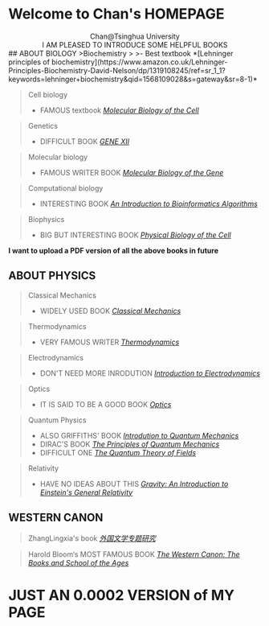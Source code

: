 # Welcome to Chan's HOMEPAGE  
<center>Chan@Tsinghua University</center>
<center>I AM PLEASED TO INTRODUCE SOME HELPFUL BOOKS</center>
## ABOUT BIOLOGY
>Biochemistry
>
>- Best textbook *[Lehninger principles of biochemistry](https://www.amazon.co.uk/Lehninger-Principles-Biochemistry-David-Nelson/dp/1319108245/ref=sr_1_1?keywords=lehninger+biochemistry&qid=1568109028&s=gateway&sr=8-1)*

>Cell biology
>
>- FAMOUS textbook *[Molecular Biology of the Cell](https://www.amazon.co.uk/Molecular-Biology-Cell-Bruce-Alberts/dp/0815344643/ref=sr_1_1?keywords=Molecular+Biology+of+Cell&qid=1568109131&s=gateway&sr=8-1)*

>Genetics
>
>- DIFFICULT BOOK *[GENE XII](https://www.amazon.com/Lewins-GENES-XII-Jocelyn-Krebs/dp/1284104494/ref=sr_1_1?keywords=gene+xi&qid=1568109354&s=gateway&sr=8-1)*

>Molecular biology
>
>- FAMOUS WRITER BOOK *[Molecular Biology of the Gene](https://www.amazon.com/Molecular-Biology-Gene-James-Watson/dp/0321762436/ref=sr_1_6?keywords=molecular+biology&qid=1568109385&s=gateway&sr=8-6)*

>Computational biology
>
>- INTERESTING BOOK *[An Introduction to Bioinformatics Algorithms ](https://www.amazon.com/Introduction-Bioinformatics-Algorithms-Computational-Molecular/dp/0262101068/ref=sr_1_5?crid=1HVUTP0Y77IF3&keywords=computational+biology&qid=1568109500&s=gateway&sprefix=computational+biolo%2Caps%2C376&sr=8-5)*

>Biophysics
>
>- BIG BUT INTERESTING BOOK *[Physical Biology of the Cell](https://www.amazon.com/Physical-Biology-Cell-Rob-Phillips/dp/0815344503/ref=sr_1_9?keywords=Biophysics&qid=1568109688&s=gateway&sr=8-9)*    

**I want to upload a PDF version of all the above books in future**

## ABOUT PHYSICS
> Classical Mechanics
>
> - WIDELY USED BOOK *[Classical Mechanics](https://www.amazon.com/Classical-Mechanics-3rd-Herbert-Goldstein/dp/0201657023/ref=sr_1_1?__mk_zh_CN=亚马逊网站&crid=14KCG1H69EO6J&keywords=classical+mechanics+goldstein+3rd+edition&qid=1568188454&s=gateway&sprefix=classical+mechanics%2Caps%2C417&sr=8-1)*

> Thermodynamics
>
> - VERY FAMOUS WRITER *[Thermodynamics](https://www.amazon.com/Thermodynamics-Dover-Books-Physics-Enrico/dp/048660361X/ref=sr_1_17?__mk_zh_CN=亚马逊网站&keywords=Thermodynamic&qid=1568188563&s=gateway&sr=8-17)*

> Electrodynamics
>
> - DON'T NEED MORE INRODUTION *[Introduction to Electrodynamics](https://www.amazon.com/Introduction-Electrodynamics-David-J-Griffiths/dp/1108420419/ref=sr_1_1?__mk_zh_CN=亚马逊网站&keywords=introduction+to+electrodynamics&qid=1568189066&s=gateway&sr=8-1)*

>Optics
>
> - IT IS SAID TO BE A GOOD BOOK *[Optics](https://www.amazon.com/Optics-5th-Eugene-Hecht/dp/0133977226/ref=sr_1_1?__mk_zh_CN=亚马逊网站&crid=2T0K3EA6RK0AU&keywords=optics+hecht&qid=1568189706&s=gateway&sprefix=optics+he%2Caps%2C384&sr=8-1)*

>Quantum Physics
>
> - ALSO GRIFFITHS' BOOK *[Introdution to Quantum Mechanics](https://www.amazon.com/Introduction-Quantum-Mechanics-David-Griffiths/dp/1107189632/ref=sr_1_1?__mk_zh_CN=亚马逊网站&keywords=quantum+introduction&qid=1568190121&s=gateway&sr=8-1)*
> - DIRAC'S BOOK *[The Principles of Quantum Mechanics](https://www.amazon.com/Principles-Quantum-Mechanics-P-Dirac/dp/1607965607/ref=sr_1_1?__mk_zh_CN=亚马逊网站&keywords=quantum+dirac&qid=1568190255&s=gateway&sr=8-1)*
> - DIFFICULT ONE *[The Quantum Theory of Fields](https://www.amazon.com/Quantum-Theory-Fields-Paperback-Set/dp/052167056X/ref=sr_1_1?__mk_zh_CN=亚马逊网站&crid=PDK7GCTBT5WS&keywords=quantum+theory+of+fields+weinberg&qid=1568190632&s=gateway&sprefix=quantum+theory+of+fields%2Caps%2C547&sr=8-1)*

>Relativity
>
> - HAVE NO IDEAS ABOUT THIS *[Gravity: An Introduction to Einstein's General Relativity](https://www.amazon.com/Gravity-Introduction-Einsteins-General-Relativity/dp/0805386629/ref=sr_1_7?__mk_zh_CN=亚马逊网站&keywords=general+relativity&qid=1568190774&s=gateway&sr=8-7)*

## WESTERN CANON
> ZhangLingxia's book *[外国文学专题研究](http://product.dangdang.com/1306762311.html)*

> Harold Bloom‘s MOST FAMOUS BOOK *[The Western Canon: The Books and School of the Ages ](https://www.amazon.com/Western-Canon-Books-School-Ages/dp/1573225142/ref=sr_1_1?__mk_zh_CN=亚马逊网站&keywords=WESTERN+CANON&qid=1568191026&s=gateway&sr=8-1)*

# JUST AN 0.0002 VERSION of MY PAGE
